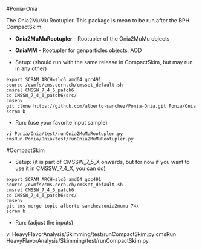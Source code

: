 #Ponia-Onia

The Onia2MuMu Rootupler. This package is mean to be run after the BPH CompactSkim. 

* **Onia2MuMuRootupler** - Rootupler of the Onia2MuMu objects
* **OniaMM**             - Rootupler for genparticles objects, AOD

* Setup: (should run with the same release in CompactSkim, but may run in any other)

```
export SCRAM_ARCH=slc6_amd64_gcc491
source /cvmfs/cms.cern.ch/cmsset_default.sh
cmsrel CMSSW_7_4_6_patch6
cd CMSSW_7_4_6_patch6/src/
cmsenv
git clone https://github.com/alberto-sanchez/Ponia-Onia.git Ponia/Onia
scram b
```

* Run: (use your favorite input sample)

```
vi Ponia/Onia/test/runOnia2MuMuRootupler.py
cmsRun Ponia/Onia/test/runOnia2MuMuRootupler.py
```

#CompactSkim
* Setup: (it is part of CMSSW_7_5_X onwards, but for now if you want to use it in CMSSW_7_4_X, you can do)

```
export SCRAM_ARCH=slc6_amd64_gcc491
source /cvmfs/cms.cern.ch/cmsset_default.sh
cmsrel CMSSW_7_4_6_patch6
cd CMSSW_7_4_6_patch6/src/
cmsenv
git cms-merge-topic alberto-sanchez:onia2mumu-74x
scram b
``` 

* Run: (adjust the inputs)

vi HeavyFlavorAnalysis/Skimming/test/runCompactSkim.py
cmsRun HeavyFlavorAnalysis/Skimming/test/runCompactSkim.py


